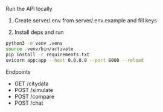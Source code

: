 Run the API locally

1. Create server/.env from server/.env.example and fill keys

2. Install deps and run
```bash
python3 -m venv .venv
source .venv/bin/activate
pip install -r requirements.txt
uvicorn app:app --host 0.0.0.0 --port 8000 --reload
```

Endpoints
- GET /citydata
- POST /simulate
- POST /compare
- POST /chat
